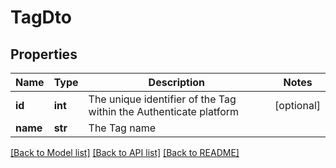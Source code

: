 # TagDto

## Properties
Name | Type | Description | Notes
------------ | ------------- | ------------- | -------------
**id** | **int** | The unique identifier of the Tag within the Authenticate platform | [optional] 
**name** | **str** | The Tag name | 

[[Back to Model list]](../README.md#documentation-for-models) [[Back to API list]](../README.md#documentation-for-api-endpoints) [[Back to README]](../README.md)

